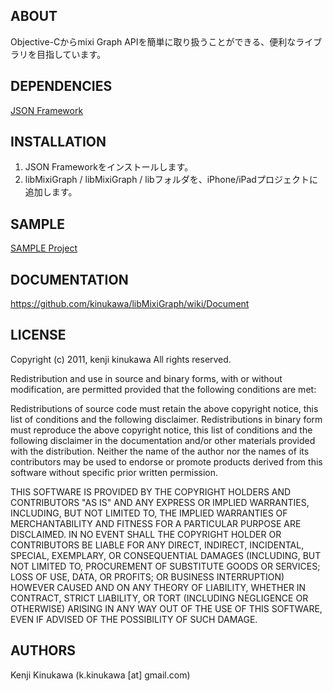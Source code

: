 ## ABOUT
Objective-Cからmixi Graph APIを簡単に取り扱うことができる、便利なライブラリを目指しています。

## DEPENDENCIES
[JSON Framework](http://stig.github.com/json-framework/)

## INSTALLATION
1. JSON Frameworkをインストールします。
2. libMixiGraph / libMixiGraph / libフォルダを、iPhone/iPadプロジェクトに追加します。

## SAMPLE
[SAMPLE Project](https://github.com/kinukawa/libMixiGraph/tree/master/Sample)

## DOCUMENTATION
https://github.com/kinukawa/libMixiGraph/wiki/Document

## LICENSE
 Copyright (c) 2011, kenji kinukawa
 All rights reserved.
 
 Redistribution and use in source and binary forms, with or without modification, are permitted provided that the following conditions are met:
 
 Redistributions of source code must retain the above copyright notice, this list of conditions and the following disclaimer.
 Redistributions in binary form must reproduce the above copyright notice, this list of conditions and the following disclaimer in the documentation and/or other materials provided with the distribution.
 Neither the name of the author nor the names of its contributors may be used to endorse or promote products derived from this software without specific prior written permission.
 
 THIS SOFTWARE IS PROVIDED BY THE COPYRIGHT HOLDERS AND CONTRIBUTORS "AS IS" AND ANY EXPRESS OR IMPLIED WARRANTIES, INCLUDING, BUT NOT LIMITED TO, THE IMPLIED WARRANTIES OF MERCHANTABILITY AND FITNESS FOR A PARTICULAR PURPOSE ARE DISCLAIMED. IN NO EVENT SHALL THE COPYRIGHT HOLDER OR CONTRIBUTORS BE LIABLE FOR ANY DIRECT, INDIRECT, INCIDENTAL, SPECIAL, EXEMPLARY, OR CONSEQUENTIAL DAMAGES (INCLUDING, BUT NOT LIMITED TO, PROCUREMENT OF SUBSTITUTE GOODS OR SERVICES; LOSS OF USE, DATA, OR PROFITS; OR BUSINESS INTERRUPTION) HOWEVER CAUSED AND ON ANY THEORY OF LIABILITY, WHETHER IN CONTRACT, STRICT LIABILITY, OR TORT (INCLUDING NEGLIGENCE OR OTHERWISE) ARISING IN ANY WAY OUT OF THE USE OF THIS SOFTWARE, EVEN IF ADVISED OF THE POSSIBILITY OF SUCH DAMAGE.

## AUTHORS
Kenji Kinukawa (k.kinukawa [at] gmail.com)

